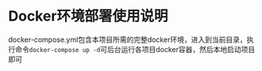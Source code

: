 # Docker环境部署使用说明

docker-compose.yml包含本项目所需的完整docker环境，进入到当前目录，执行命令`docker-compose up -d`可后台运行各项目docker容器，然后本地启动项目即可